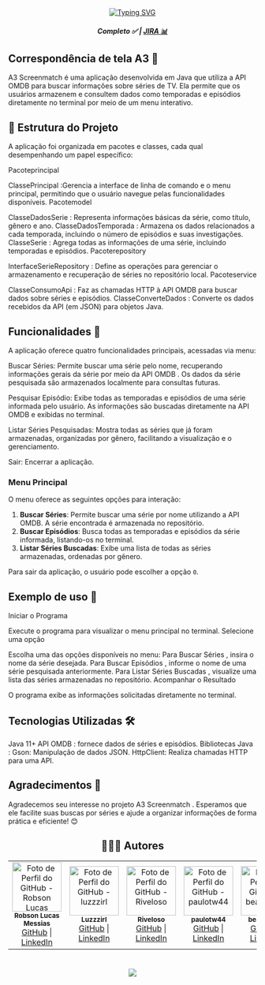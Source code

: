 <div align="center">
  <a href="https://git.io/typing-svg">
    <img src="https://readme-typing-svg.demolab.com?font=Silkscreen&size=20&duration=1500&pause=1000&center=true&vCenter=true&multiline=true&repeat=false&random=false&width=700&height=110&lines=A3+Screenmatch" 
    alt="Typing SVG" />
  </a>
  
  <h5 align="center"> 
    <b> Completo ✅ </b>  | <a href="https://www.figma.com/design/UAU9BVcvDsepbY6Me5gDdx/Untitled?node-id=0-1&node-type=canvas&t=zCe08NPMTD4aheT2-0">JIRA 📊</a> 
  </h5>
</div>

## Correspondência de tela A3 🎥

A3 Screenmatch é uma aplicação desenvolvida em Java que utiliza a API OMDB para buscar informações sobre séries de TV. Ela permite que os usuários armazenem e consultem dados como temporadas e episódios diretamente no terminal por meio de um menu interativo.

## 📂 Estrutura do Projeto

A aplicação foi organizada em pacotes e classes, cada qual desempenhando um papel específico:

Pacoteprincipal

ClassePrincipal :Gerencia a interface de linha de comando e o menu principal, permitindo que o usuário navegue pelas funcionalidades disponíveis.
Pacotemodel

ClasseDadosSerie : Representa informações básicas da série, como título, gênero e ano.
ClasseDadosTemporada : Armazena os dados relacionados a cada temporada, incluindo o número de episódios e suas investigações.
ClasseSerie : Agrega todas as informações de uma série, incluindo temporadas e episódios.
Pacoterepository

InterfaceSerieRepository : Define as operações para gerenciar o armazenamento e recuperação de séries no repositório local.
Pacoteservice

ClasseConsumoApi : Faz as chamadas HTTP à API OMDB para buscar dados sobre séries e episódios.
ClasseConverteDados : Converte os dados recebidos da API (em JSON) para objetos Java.

## Funcionalidades 🚀

A aplicação oferece quatro funcionalidades principais, acessadas via menu:

Buscar Séries:
Permite buscar uma série pelo nome, recuperando informações gerais da série por meio da API OMDB .
Os dados da série pesquisada são armazenados localmente para consultas futuras.

Pesquisar Episódio:
Exibe todas as temporadas e episódios de uma série informada pelo usuário.
As informações são buscadas diretamente na API OMDB e exibidas no terminal.

Listar Séries Pesquisadas:
Mostra todas as séries que já foram armazenadas, organizadas por gênero, facilitando a visualização e o gerenciamento.

Sair:
Encerrar a aplicação.


### Menu Principal

O menu oferece as seguintes opções para interação:

1. **Buscar Séries**: Permite buscar uma série por nome utilizando a API OMDB. A série encontrada é armazenada no repositório.
2. **Buscar Episódios**: Busca todas as temporadas e episódios da série informada, listando-os no terminal.
3. **Listar Séries Buscadas**: Exibe uma lista de todas as séries armazenadas, ordenadas por gênero.

Para sair da aplicação, o usuário pode escolher a opção `0`.

## Exemplo de uso 📖

Iniciar o Programa

Execute o programa para visualizar o menu principal no terminal.
Selecione uma opção

Escolha uma das opções disponíveis no menu:
Para Buscar Séries , insira o nome da série desejada.
Para Buscar Episódios , informe o nome de uma série pesquisada anteriormente.
Para Listar Séries Buscadas , visualize uma lista das séries armazenadas no repositório.
Acompanhar o Resultado

O programa exibe as informações solicitadas diretamente no terminal.

## Tecnologias Utilizadas 🛠️
Java 11+
API OMDB : fornece dados de séries e episódios.
Bibliotecas Java :
Gson: Manipulação de dados JSON.
HttpClient: Realiza chamadas HTTP para uma API.

## Agradecimentos 🙌
Agradecemos seu interesse no projeto A3 Screenmatch . Esperamos que ele facilite suas buscas por séries e ajude a organizar informações de forma prática e eficiente! 😊

  <div align="center">
  
  ## 👩🏻‍💻 Autores <br>
  
<div align="center">
  <!-- Primeira Linha -->
  <table>
    <tr>
      <td align="center">
        <a href="https://github.com/robsonlmds">
          <img src="https://avatars.githubusercontent.com/u/e?email=robsonlmds@hotmail.com&s=500" width="100px;" title="Autor Robson Lucas Messias" alt="Foto de Perfil do GitHub - Robson Lucas Messias"/><br>
        </a>
        <sub><b>Robson Lucas Messias</b></sub><br>
        <a href="https://github.com/robsonlmds">GitHub</a> | 
        <a href="https://www.linkedin.com/in/r-lucas-messias/">LinkedIn</a>
      </td>
      <td align="center">
        <a href="https://github.com/luzzzirl">
          <img src="https://avatars.githubusercontent.com/u/e?email=gabrielluz805@gmail.com&s=500" width="100px;" title="Autor Gabriel Luz" alt="Foto de Perfil do GitHub - luzzzirl"/><br>
        </a>
        <sub><b>Luzzzirl</b></sub><br>
        <a href="https://github.com/luzzzirl">GitHub</a> | 
        <a href="https://www.linkedin.com/in/gabriel-luz-324a14260/?utm_source=share&utm_campaign=share_via&utm_content=profile&utm_medium=ios_app">LinkedIn</a>
      </td>
      <td align="center">
        <a href="https://github.com/Riveloso">
          <img src="https://avatars.githubusercontent.com/u/e?email=svrichard@outlook.com&s=500" width="100px;" title="Autor Richard Veloso" alt="Foto de Perfil do GitHub - Riveloso"/><br>
        </a>
        <sub><b>Riveloso</b></sub><br>
        <a href="https://github.com/Riveloso">GitHub</a> | 
        <a href="https://www.linkedin.com/in/richard-veloso-553148251/?utm_source=share&utm_campaign=share_via&utm_content=profile&utm_medium=ios_app">LinkedIn</a>
      </td>
      <td align="center">
        <a href="https://github.com/paulotw44">
          <img src="https://avatars.githubusercontent.com/u/e?email=paulotw44@gmail.com.com&s=500" width="100px;" title="Autor Paulo Roberto" alt="Foto de Perfil do GitHub - paulotw44"/><br>
        </a>
        <sub><b>paulotw44</b></sub><br>
        <a href="https://github.com/paulotw44">GitHub</a> | 
        <a href="https://github.com/paulotw44">LinkedIn</a>
      </td>
      <td align="center">
        <a href="https://github.com/beafcastro">
          <img src="https://avatars.githubusercontent.com/u/e?email=Bea.falcao.castro@gmail.com&s=500" width="100px;" title="Autor Beatriz Falcão" alt="Foto de Perfil do GitHub - beafcastro"/><br>
        </a>
        <sub><b>beafcastro</b></sub><br>
        <a href="https://github.com/beafcastro">GitHub</a> | 
        <a href="https://www.linkedin.com/in/beatrizfcastro/?utm_source=share&utm_campaign=share_via&utm_content=profile&utm_medium=android_app">LinkedIn</a>
      </td>
    </tr>
  </table>
</div>





  <h1 align="center">
  <img src="https://readme-typing-svg.herokuapp.com/?font=Silkscreen&size=35&center=true&vCenter=true&width=700&height=70&duration=5000&lines=Obrigado+pela+atenção!;" />
  </h1>


